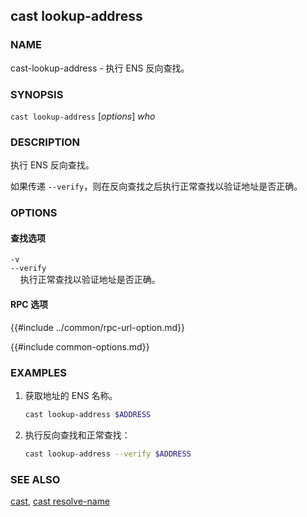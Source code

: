 ## cast lookup-address

### NAME

cast-lookup-address - 执行 ENS 反向查找。

### SYNOPSIS

``cast lookup-address`` [*options*] *who*

### DESCRIPTION

执行 ENS 反向查找。

如果传递 `--verify`，则在反向查找之后执行正常查找以验证地址是否正确。

### OPTIONS

#### 查找选项

`-v`  
`--verify`  
&nbsp;&nbsp;&nbsp;&nbsp;执行正常查找以验证地址是否正确。

#### RPC 选项

{{#include ../common/rpc-url-option.md}}

{{#include common-options.md}}

### EXAMPLES

1. 获取地址的 ENS 名称。
    ```sh
    cast lookup-address $ADDRESS
    ```

2. 执行反向查找和正常查找：
    ```sh
    cast lookup-address --verify $ADDRESS
    ```

### SEE ALSO

[cast](./cast.md), [cast resolve-name](./cast-resolve-name.md)
